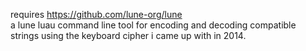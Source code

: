 requires https://github.com/lune-org/lune \
a lune luau command line tool for encoding and decoding compatible strings using the keyboard cipher i came up with in 2014.
